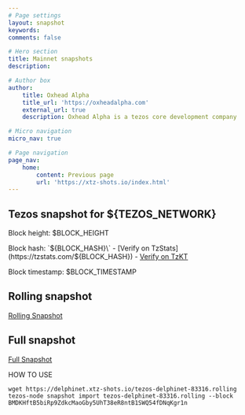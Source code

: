 ```yaml
---
# Page settings
layout: snapshot
keywords:
comments: false

# Hero section
title: Mainnet snapshots
description: 

# Author box
author:
    title: Oxhead Alpha
    title_url: 'https://oxheadalpha.com'
    external_url: true
    description: Oxhead Alpha is a tezos core development company

# Micro navigation
micro_nav: true

# Page navigation
page_nav:
    home:
        content: Previous page
        url: 'https://xtz-shots.io/index.html'
---
```


## Tezos snapshot for ${TEZOS_NETWORK}

Block height: $BLOCK_HEIGHT

Block hash: \`${BLOCK_HASH}\` - [Verify on TzStats](https://tzstats.com/${BLOCK_HASH}) - [Verify on TzKT](https://tzkt.io/${BLOCK_HASH})

Block timestamp: $BLOCK_TIMESTAMP

## Rolling snapshot

[Rolling Snapshot](${snapshot_name}.rolling)

## Full snapshot

[Full Snapshot](${snapshot_name}.full)

HOW TO USE

```
wget https://delphinet.xtz-shots.io/tezos-delphinet-83316.rolling
tezos-node snapshot import tezos-delphinet-83316.rolling --block BMDKHftB5biRp9ZdkcMaoGby5UhT38eR8ntB1SWQ54fDNqKgr1n
```